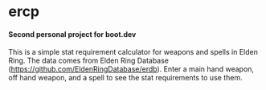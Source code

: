 # ercp
#### Second personal project for boot.dev

This is a simple stat requirement calculator for weapons and spells in Elden Ring. The data comes from Elden Ring Database (https://github.com/EldenRingDatabase/erdb). Enter a main hand weapon, off hand weapon, and a spell to see the stat requirements to use them. 


